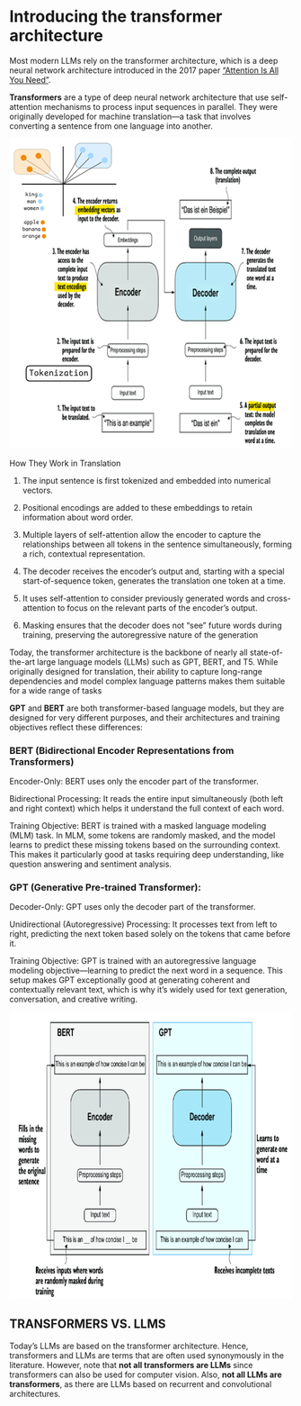 # Introducing the transformer architecture

Most modern LLMs rely on the transformer architecture, which is a deep neural network architecture introduced in the 2017 paper [“Attention Is All You Need”]( https://arxiv.org/abs/1706.03762). 

**Transformers** are a type of deep neural network architecture that use self-attention mechanisms to process input sequences in parallel. They were originally developed for machine translation—a task that involves converting a sentence from one language into another.

![](public/transformer_architecture.png)

How They Work in Translation

1. The input sentence is first tokenized and embedded into numerical vectors.

2. Positional encodings are added to these embeddings to retain information about word order.

3. Multiple layers of self-attention allow the encoder to capture the relationships between all tokens in the sentence simultaneously, forming a rich, contextual representation.

4. The decoder receives the encoder’s output and, starting with a special start-of-sequence token, generates the translation one token at a time.

5. It uses self-attention to consider previously generated words and cross-attention to focus on the relevant parts of the encoder’s output.

6. Masking ensures that the decoder does not “see” future words during training, preserving the autoregressive nature of the generation


Today, the transformer architecture is the backbone of nearly all state-of-the-art large language models (LLMs) such as GPT, BERT, and T5. While originally designed for translation, their ability to capture long-range dependencies and model complex language patterns makes them suitable for a wide range of tasks

**GPT** and **BERT** are both transformer-based language models, but they are designed for very different purposes, and their architectures and training objectives reflect these differences:

### BERT (Bidirectional Encoder Representations from Transformers)

Encoder-Only: BERT uses only the encoder part of the transformer.

Bidirectional Processing: It reads the entire input simultaneously (both left and right context) which helps it understand the full context of each word.

Training Objective: BERT is trained with a masked language modeling (MLM) task. In MLM, some tokens are randomly masked, and the model learns to predict these missing tokens based on the surrounding context. This makes it particularly good at tasks requiring deep understanding, like question answering and sentiment analysis.


### GPT (Generative Pre-trained Transformer):

Decoder-Only: GPT uses only the decoder part of the transformer.

Unidirectional (Autoregressive) Processing: It processes text from left to right, predicting the next token based solely on the tokens that came before it.

Training Objective: GPT is trained with an autoregressive language modeling objective—learning to predict the next word in a sequence. This setup makes GPT exceptionally good at generating coherent and contextually relevant text, which is why it’s widely used for text generation, conversation, and creative writing.

![](public/gpt_vs_bert.png)


## TRANSFORMERS VS. LLMS
Today’s LLMs are based on the transformer architecture. Hence, transformers and LLMs are terms that are often used synonymously in the literature. However, note that **not all transformers are LLMs** since transformers can also be used for computer vision. Also, **not all LLMs are transformers**, as there are LLMs based on recurrent and convolutional architectures.